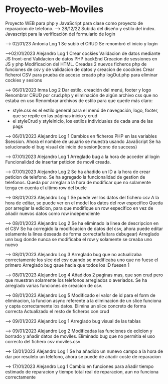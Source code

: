 # Proyecto-web-Moviles
Proyecto WEB para php y JavaScript para clase como proyecto de reparacion de telefono.
--> 28/12/22
Subida del diseño y estilo del index.
Javascript para la verificación del formulario de login

--> 02/01/23 Antonia Log 1
Se subió el CRUD
Se renombró el inicio y login

-->02/01/2023 Alejandro Log 1
Crear cockies
Validacion de datos mediante JS front-end
Validacion de datos PHP backEnd
Creacion de sessiones en JS y php
Modificacion del HTML.
Creadas 2 nuevos ficheros php de funciones de csv y de validacion de datos y creacion de coockies
Crear ficheroi CSV para prueba de acceso
creado php logOut.php para eliminar cockies y sesions

--> 06/01/2023 Inma Log 2
Dar estilo, creación del menú, footer y logo
Renombrar CRUD por crud.php y eliminación de algún archivo css que no estaba en uso
Renombrar archivos de estilo para que quede más claro:
- style.css es el estilo general para el menú de navegación, logo, footer, que se repite en las páginas inicio y crud
- el styleCrud y styleInicio, los estilos individuales de cada una de las pags

--> 06/01/2023 Alejandro Log 1
Cambios en ficheros PHP en las variables $session.
Ahora el nombre de usuario se muestra usando JavaScript
Se ha solucionado el bug visual de inicio de sesion(icono de success)

--> 07/01/2023 Alejandro Log 1
Arreglado bug a la hora de acceder al login
Funcionalidad de insertar peticion de movil creada.

--> 07/01/2023 Alejandro Log 2
Se ha añadido un ID a la hora de crear peticion de telefono.
Se ha agregado la funcionalidad de gestion de telefonos.
Queda por arreglar a la hora de modificar que no solamente tenga en cuenta el ultimo row del bucle

--> 08/01/2023 Alejandro Log 1
Se puede ver los datos del fichero csv
A la hora de editar, se puede ver en el model los datos del row especifico
Queda por arreglar la edicion, para que modifique un row especifico en vez de añadir nuevos datos como row independiente

--> 08/01/2023 Alejandro Log 2
Se ha eliminado la linea de descripcion en el CSV
Se ha corregido la modificacion de datos del csv, ahora puede editar solamente la linea deseada de forma correcta(faltara debugear)
Arreglado unn bug donde nunca se modificaba el row y solamente se creaba uno nuevo

--> 08/01/2023 Alejandro Log 3
Arreglado bug que no actualizaba correctamente los slce del csv cuando se modificaba uno que no fuese el primero
Arreglado bug qaue hacia que todos los ID fuesen 1

--> 08/01/2023 Alejandro Log 4
Añadidos 2 paginas mas, que son crud pero que muestran solamente los telefonos arreglados o averiados.
Se ha arreglado varias funciones de creacion de csv.

--> 08/01/2023 Alejandro Log 5
Modificado el valor de id para el form de eliminacion, la funcion async referente a la eliminacion de un slice funciona y capta correctamente los datos.
Elimina un slice concreto de forma correcta
Actualizado el resto de ficheros con crud

--> 09/01/2023 Alejandro Log 1
Arreglado bug visual de las tablas

--> 09/01/2023 Alejandro Log 2
Modificadas las funciones de edicion y borrado y añadir datos de moviles.
Eliminado bug que no permitia el uso correcto del fichero csv moviles.csv

--> 13/01/2023 Alejandro Log 1
Se ha añadido un nunevo campo a la hora de dar por resuleto un telefono, ahora se puede de añadir coste de reparacion

--> 17/01/2023 Alejandro Log 1
Cambio en funciones para añadir tiempo estimado de reparacion y tiempo total real de reparacion, aun no funciona correctamente





